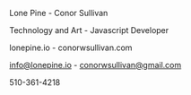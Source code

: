 Lone Pine - Conor Sullivan

Technology and Art - Javascript Developer

lonepine.io - conorwsullivan.com

info@lonepine.io - conorwsullivan@gmail.com

510-361-4218


